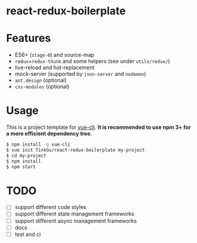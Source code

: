 # react-redux-boilerplate

# Features

- ES6+ (`stage-0`) and source-map
- `redux`+`redux-thunk` and some helpers (see under `utils/redux/`)
- live-reload and hot-replacement
- mock-server (supported by `json-server` and `nodemon`)
- `ant.design` (optional)
- `css-modules` (optional)

# Usage

This is a project template for [vue-cli](https://github.com/vuejs/vue-cli). **It is recommended to use npm 3+ for a more efficient dependency tree.**

```bash
$ npm install -g vue-cli
$ vue init TinkGu/react-redux-boilerplate my-project
$ cd my-project
$ npm install
$ npm start
```

# TODO

- [ ] support different code styles
- [ ] support different state management frameworks
- [ ] support different async management frameworks
- [ ] docs
- [ ] test and ci
